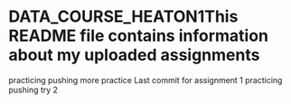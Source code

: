 # DATA_COURSE_HEATON1This README file contains information about my uploaded assignments
practicing pushing
more practice
Last commit for assignment 1
practicing pushing try 2
